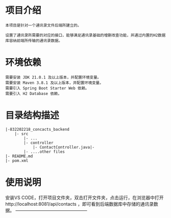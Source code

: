 # 项目介绍
    本项目是针对一个通讯录文件后端所建立的。
 
    设置了通讯录所需要的对应的接口，能够满足通讯录基础的增删改查功能，并通过内置的H2数据库容纳前端所传输的通讯录数据。
 
# 环境依赖
    需要安装 JDK 21.0.1 及以上版本，并配置环境变量。
    需要安装 Maven 3.8.1 及以上版本，并配置环境变量。
    需要引入 Spring Boot Starter Web 依赖。
    需要引入 H2 Database 依赖。

 
# 目录结构描述
    |-832202218_concacts_backend
        |- src
            |- ...
            |- controller
                |- ContactController.java|- 
            |- ....other files
    |- README.md
    |- pom.xml

# 使用说明
安装VS CODE，打开项目文件夹，双击打开文件夹，点击运行，在浏览器中打开http://localhost:8081/api/contacts ，即可看到后端数据库中存储的通讯录数据。
————————————————
